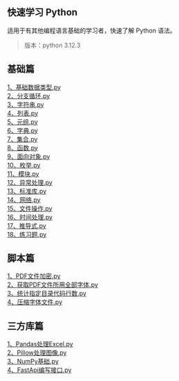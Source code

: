 ## 快速学习 Python
适用于有其他编程语言基础的学习者，快速了解 Python 语法。
> 版本：python 3.12.3



## 基础篇
[1、基础数据类型.py](./基础/1、基础数据类型.py)<br>
[2、分支循环.py](./基础/2、分支循环.py)<br>
[3、字符串.py](./基础/3、字符串.py)<br>
[4、列表.py](./基础/4、列表.py)<br>
[5、元组.py](./基础/5、元组.py)<br>
[6、字典.py](./基础/6、字典.py)<br>
[7、集合.py](./基础/7、集合.py)<br>
[8、函数.py](./基础/8、函数.py)<br>
[9、面向对象.py](./基础/9、面向对象.py)<br>
[10、枚举.py](./基础/10、枚举.py)<br>
[11、模块.py](./基础/11、模块.py)<br>
[12、异常处理.py](./基础/12、异常处理.py)<br>
[13、标准库.py](./基础/13、标准库.py)<br>
[14、网络.py](./基础/14、网络.py)<br>
[15、文件操作.py](./基础/15、文件操作.py)<br>
[16、时间处理.py](./基础/16、时间处理.py)<br>
[17、推导式.py](./基础/17、推导式.py)<br>
[18、练习题.py](./基础/18、练习题.py)<br>


## 脚本篇
[1、PDF文件加密.py](./脚本/1、PDF文件加密.py)<br>
[2、获取PDF文件所用全部字体.py](./脚本/2、获取PDF文件所用全部字体.py)<br>
[3、统计指定目录代码行数.py](./脚本/2、统计指定目录代码行数.py)<br>
[4、压缩字体文件.py](./脚本/4、压缩字体文件.py)<br>


## 三方库篇
[1、Pandas处理Excel.py](./三方库/1、Pandas处理Excel.py)<br>
[2、Pillow处理图像.py](./三方库/2、Pillow处理图像.py)<br>
[3、NumPy基础.py](./三方库/3、NumPy基础.py)<br>
[4、FastApi编写接口.py](./三方库/4、FastApi编写接口.py)<br>



